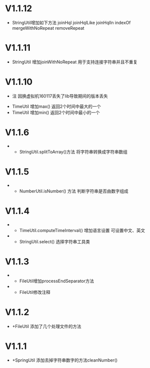 ﻿# V1.1.12
 + StringUtil增加如下方法 joinHql joinHqlLike joinHqlIn indexOf mergeWithNoRepeat removeRepeat
 
# V1.1.11
 + StringUtil 增加joinWithNoRepeat 用于支持连接字符串并且不重复
  
# V1.1.10
* 注 因换虚拟机160117丢失了lib导致期间的版本丢失
+ TimeUtil 增加max() 返回2个时间中最大的一个
+ TimeUtil 增加min() 返回2个时间中最小的一个

# V1.1.6
* + StringUtil.splitToArray()方法 将字符串转换成字符串数组

# V1.1.5
* + NumberUtil.isNumber() 方法 判断字符串是否由数字组成

# V1.1.4
* + TimeUtil.computeTimeInterval() 增加语言设置 可设置中文、英文
* + StringUtil.select() 选择字符串工具类

# V1.1.3
* + FileUtil增加processEndSeparator方法
* * FileUtil修改注释

# V1.1.2
 * +FileUtil 添加了几个处理文件的方法

# V1.1.1
 * +SpringUtil 添加去掉字符串数字的方法cleanNumber()

